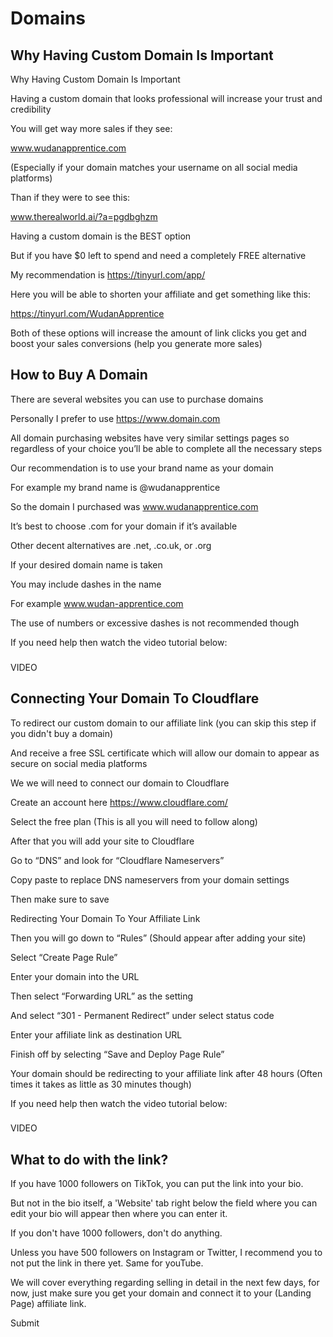 # Domains

## Why Having Custom Domain Is Important

Why Having Custom Domain Is Important

Having a custom domain that looks professional will increase your trust and credibility

You will get way more sales if they see:

www.wudanapprentice.com

(Especially if your domain matches your username on all social media platforms)

Than if they were to see this:

www.therealworld.ai/?a=pgdbghzm

Having a custom domain is the BEST option

But if you have $0 left to spend and need a completely FREE alternative

My recommendation is https://tinyurl.com/app/

Here you will be able to shorten your affiliate and get something like this:

https://tinyurl.com/WudanApprentice

Both of these options will increase the amount of link clicks you get and boost your sales conversions (help you generate more sales)

## How to Buy A Domain
There are several websites you can use to purchase domains

Personally I prefer to use https://www.domain.com

All domain purchasing websites have very similar settings pages so regardless of your choice you’ll be able to complete all the necessary steps

Our recommendation is to use your brand name as your domain

For example my brand name is @wudanapprentice

So the domain I purchased was www.wudanapprentice.com

It’s best to choose .com for your domain if it’s available

Other decent alternatives are .net, .co.uk, or .org

If your desired domain name is taken

You may include dashes in the name

For example www.wudan-apprentice.com

The use of numbers or excessive dashes is not recommended though

If you need help then watch the video tutorial below:

###
VIDEO

## Connecting Your Domain To Cloudflare
To redirect our custom domain to our affiliate link (you can skip this step if you didn't buy a domain)

And receive a free SSL certificate which will allow our domain to appear as secure on social media platforms

We we will need to connect our domain to Cloudflare

Create an account here https://www.cloudflare.com/

Select the free plan (This is all you will need to follow along)

After that you will add your site to Cloudflare

Go to “DNS” and look for “Cloudflare Nameservers”

Copy paste to replace DNS nameservers from your domain settings

Then make sure to save

Redirecting Your Domain To Your Affiliate Link

Then you will go down to “Rules” (Should appear after adding your site)

Select “Create Page Rule”

Enter your domain into the URL

Then select “Forwarding URL” as the setting

And select “301 - Permanent Redirect” under select status code

Enter your affiliate link as destination URL

Finish off by selecting “Save and Deploy Page Rule”

Your domain should be redirecting to your affiliate link after 48 hours (Often times it takes as little as 30 minutes though)

If you need help then watch the video tutorial below:

### 
VIDEO

## What to do with the link?
If you have 1000 followers on TikTok, you can put the link into your bio.

But not in the bio itself, a 'Website' tab right below the field where you can edit your bio will appear then where you can enter it.

If you don't have 1000 followers, don't do anything.

Unless you have 500 followers on Instagram or Twitter, I recommend you to not put the link in there yet. Same for youTube.

We will cover everything regarding selling in detail in the next few days, for now, just make sure you get your domain and connect it to your (Landing Page) affiliate link.


Submit
